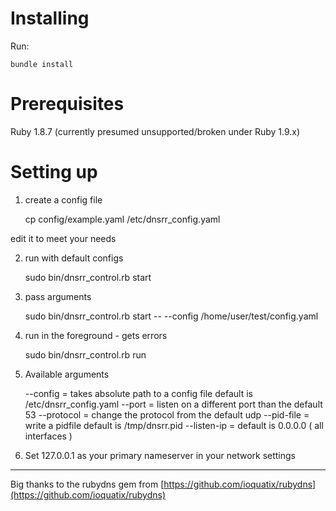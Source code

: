 Installing
==========

Run: 

    bundle install

Prerequisites
==========

Ruby 1.8.7 (currently presumed unsupported/broken under Ruby 1.9.x)


Setting up
==========

1) create a config file

    cp config/example.yaml /etc/dnsrr_config.yaml

edit it to meet your needs

2) run with default configs

    sudo bin/dnsrr_control.rb  start

3) pass arguments

    sudo bin/dnsrr_control.rb start -- --config /home/user/test/config.yaml

4) run in the foreground - gets errors

    sudo bin/dnsrr_control.rb  run

5) Available arguments

    --config 	= takes absolute path to a config file default is /etc/dnsrr_config.yaml
    --port   	= listen on a different port than the default 53
    --protocol 	= change the protocol from the default udp
    --pid-file	= write a pidfile default is /tmp/dnsrr.pid
    --listen-ip	= default is 0.0.0.0 ( all interfaces )

6) Set 127.0.0.1 as your primary nameserver in your network settings

----------------------------------------------------------------

Big thanks to the rubydns gem from [https://github.com/ioquatix/rubydns](https://github.com/ioquatix/rubydns)
